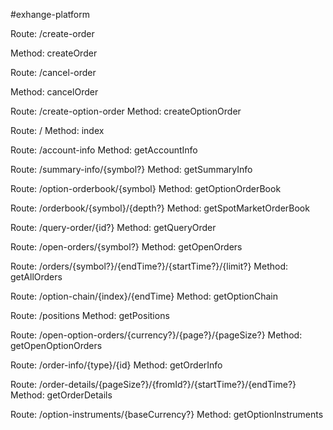 #exhange-platform

Route: /create-order

Method: createOrder

Route: /cancel-order

Method: cancelOrder

Route: /create-option-order
Method: createOptionOrder

Route: / 
Method: index

Route: /account-info
Method: getAccountInfo

Route: /summary-info/{symbol?}
Method: getSummaryInfo

Route: /option-orderbook/{symbol}
Method: getOptionOrderBook

Route: /orderbook/{symbol}/{depth?}
Method: getSpotMarketOrderBook

Route: /query-order/{id?}
Method: getQueryOrder

Route: /open-orders/{symbol?}
Method: getOpenOrders

Route: /orders/{symbol?}/{endTime?}/{startTime?}/{limit?}
Method: getAllOrders

Route: /option-chain/{index}/{endTime}
Method: getOptionChain

Route: /positions
Method: getPositions

Route: /open-option-orders/{currency?}/{page?}/{pageSize?}
Method: getOpenOptionOrders

Route: /order-info/{type}/{id}
Method: getOrderInfo

Route: /order-details/{pageSize?}/{fromId?}/{startTime?}/{endTime?}
Method: getOrderDetails

Route: /option-instruments/{baseCurrency?}
Method: getOptionInstruments
